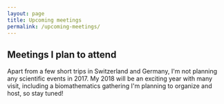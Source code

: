 ```yaml
---
layout: page
title: Upcoming meetings
permalink: /upcoming-meetings/
---
```


## Meetings I plan to attend

Apart from a few short trips in Switzerland and Germany, I'm not planning any scientific events in 2017.
My 2018 will be an exciting year with many visit, including a biomathematics gathering I'm planning to organize and host, so stay tuned!
